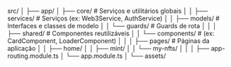 src/
│
├── app/
│   ├── core/                 # Serviços e utilitários globais
│   │   ├── services/         # Serviços (ex: Web3Service, AuthService)
│   │   ├── models/           # Interfaces e classes de modelo
│   │   └── guards/           # Guards de rota
│   │
│   ├── shared/               # Componentes reutilizáveis
│   │   └── components/       # (ex: CardComponent, LoaderComponent)
│   │
│   ├── pages/                # Páginas da aplicação
│   │   ├── home/
│   │   ├── mint/
│   │   └── my-nfts/
│   │
│   ├── app-routing.module.ts
│   └── app.module.ts
│
└── assets/
